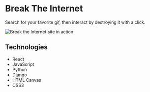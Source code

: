 # Break The Internet
Search for your favorite gif, then interact by destroying it with a click.

![Break the Internet site in action](https://github.com/jonathanherring/break-the-internet-front/blob/master/breaktheinternet.gif)


## Technologies
* React
* JavaScript
* Python
* Django
* HTML Canvas
* CSS3





